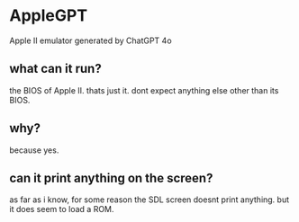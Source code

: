 # AppleGPT
Apple II emulator generated by ChatGPT 4o

## what can it run?
the BIOS of Apple II. thats just it. dont expect anything else other than its BIOS.

## why?
because yes.

## can it print anything on the screen?
as far as i know, for some reason the SDL screen doesnt print anything. but it does seem to load a ROM.
